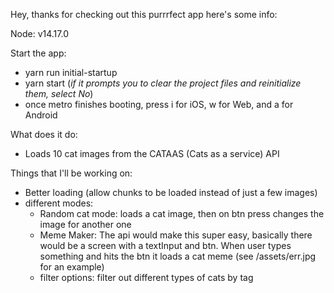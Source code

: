 Hey, thanks for checking out this purrrfect app here's some info:

Node: v14.17.0

Start the app: 
- yarn run initial-startup
- yarn start (*if it prompts you to clear the project files and reinitialize them, select No*)
- once metro finishes booting, press i for iOS, w for Web, and a for Android


What does it do: 
- Loads 10 cat images from the CATAAS (Cats as a service) API

Things that I'll be working on: 
- Better loading (allow chunks to be loaded instead of just a few images)
- different modes: 
    - Random cat mode: loads a cat image, then on btn press changes the image for another one
    - Meme Maker: The api would make this super easy, basically there would be a screen with a textInput and btn. When user types something and hits the btn it loads a cat meme (see /assets/err.jpg for an example)
    - filter options: filter out different types of cats by tag
